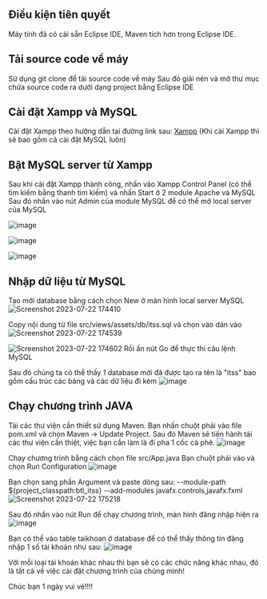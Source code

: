 ## Điều kiện tiên quyết
Máy tính đã có cài sẵn Eclipse IDE, Maven tích hơn trong Eclipse IDE.

## Tải source code về máy
Sử dụng git clone để tải source code về máy
Sau đó giải nén và mở thư mục chứa source code ra dưới dạng project bằng Eclipse IDE

## Cài đặt Xampp và MySQL
Cài đặt Xampp theo hướng dẫn tại đường link sau: [Xampp](https://www.apachefriends.org/download.html) (Khi cài Xampp thì sẽ bao gồm cả cài đặt MySQL luôn)

## Bật MySQL server từ Xampp
Sau khi cài đặt Xampp thành công, nhấn vào Xampp Control Panel (có thể tìm kiếm bằng thanh tìm kiếm) và nhấn Start ở 2 module Apache và MySQL
Sau đó nhấn vào nút Admin của module MySQL để có thể mở local server của MySQL

![image](https://github.com/Spidartist/btl_itss/assets/72654978/9e59ed12-d0e6-4983-8bdc-c27c28282973)

![image](https://github.com/Spidartist/btl_itss/assets/72654978/463c127c-e3b3-4bc2-b8e6-6ab6765bea21)

![image](https://github.com/Spidartist/btl_itss/assets/72654978/672c18c4-ab8f-474b-ab5b-3255af8af18e)

## Nhập dữ liệu từ MySQL
Tạo mới database bằng cách chọn New ở màn hình local server MySQL 
![Screenshot 2023-07-22 174410](https://github.com/Spidartist/btl_itss/assets/72654978/aa80d74d-e57e-4b97-aa12-a012a63ad5b2)

Copy nội dung từ file src/views/assets/db/itss.sql và chọn vào dán vào 
![Screenshot 2023-07-22 174539](https://github.com/Spidartist/btl_itss/assets/72654978/79481dfd-062a-4186-9592-ab8440cf274f)

![Screenshot 2023-07-22 174602](https://github.com/Spidartist/btl_itss/assets/72654978/3642b457-f0da-4433-941c-e8f8a1d1cea2)
Rồi ấn nút Go để thực thi câu lệnh MySQL

Sau đó chúng ta có thể thấy 1 database mới đã được tạo ra tên là "itss" bao gồm cấu trúc các bảng và các dữ liệu đi kèm
![image](https://github.com/Spidartist/btl_itss/assets/72654978/b4a15a85-bcdd-4cac-a14c-1b1c0800f97e)

## Chạy chương trình JAVA
Tải các thư viện cần thiết sử dụng Maven. Bạn nhấn chuột phải vào file pom.xml và chọn Maven -> Update Project. Sau đó Maven sẽ tiến hành tải các thư viện cần thiệt, việc bạn cần làm là đi pha 1 cốc cà phê.
![image](https://github.com/Spidartist/btl_itss/assets/72654978/15c5848f-36dd-4445-b4ac-5cd8f742f1ef)

Chạy chương trình bằng cách chọn file src/App.java
Bạn chuột phải vào và chọn Run Configuration
![image](https://github.com/Spidartist/btl_itss/assets/72654978/a7404bcd-cf60-4721-8b73-44194a29c9ac)

Bạn chọn sang phần Argument và paste dòng sau: --module-path
${project_classpath:btl_itss} --add-modules javafx.controls,javafx.fxml
![Screenshot 2023-07-22 175218](https://github.com/Spidartist/btl_itss/assets/72654978/8d7e55fa-c984-4a0a-aeb3-c6c834a98d89)

Sau đó nhấn vào nút Run để chạy chương trình, màn hình đăng nhập hiện ra
![image](https://github.com/Spidartist/btl_itss/assets/72654978/e8acc27c-a9fe-4e9b-8b36-91d1d5e58fea)

Bạn có thể vào table taikhoan ở database để có thể thấy thông tin đăng nhập 1 số tài khoản như sau:
![image](https://github.com/Spidartist/btl_itss/assets/72654978/10b27ffc-5ab8-47ea-aee2-7ed3ab7c9671)

Với mỗi loại tài khoản khác nhau thì bạn sẽ có các chức năng khác nhau, đó là tất cả về việc cài đặt chương trình của chúng mình!

Chúc bạn 1 ngày vui vẻ!!!!




